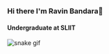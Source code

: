 

### Hi there I'm Ravin Bandara👋
<h4>Undergraduate at SLIIT</h4>

![snake gif](https://github.com/ravin00/ravin00/blob/output/github-contribution-grid-snake.svg)
